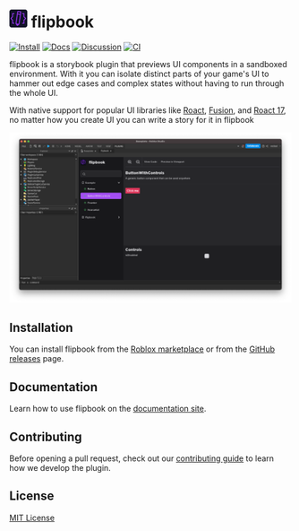 # <img src="img/flipbook.png" alt="Plugin icon" height="32" /> flipbook

[![Install](https://img.shields.io/badge/install-Roblox%20Marketplace-informational)](https://www.roblox.com/library/8517129161)
[![Docs](https://img.shields.io/badge/learn-Documentation-brightgreen)](https://flipbook-labs.github.io/flipbook)
[![Discussion](https://img.shields.io/badge/discussion-DevForum-brightgreen)](https://devforum.roblox.com/t/flipbook-%E2%80%94-storybook-plugin-for-roblox-ui/2184387)
[![CI](https://github.com/flipbook-labs/flipbook/actions/workflows/ci.yml/badge.svg)](https://github.com/flipbook-labs/flipbook/actions/workflows/ci.yml)


flipbook is a storybook plugin that previews UI components in a sandboxed environment. With it you can isolate distinct parts of your game's UI to hammer out edge cases and complex states without having to run through the whole UI.

With native support for popular UI libraries like [Roact](https://github.com/roblox/roact), [Fusion](https://github.com/Elttob/Fusion), and [Roact 17](https://github.com/grilme99/CorePackages#roact17), no matter how you create UI you can write a story for it in flipbook

![Screenshot of flipbook showing off the ButtonWithControls story](.moonwave/static/main-screenshot.png)

## Installation

You can install flipbook from the [Roblox marketplace](https://www.roblox.com/library/8517129161) or from the [GitHub releases](https://github.com/flipbook-labs/flipbook/releases) page.

## Documentation

Learn how to use flipbook on the [documentation site](https://flipbook-labs.github.io/flipbook).

## Contributing

Before opening a pull request, check out our [contributing guide](https://flipbook-labs.github.io/flipbook/docs/contributing) to learn how we develop the plugin.

## License

[MIT License](LICENSE)
